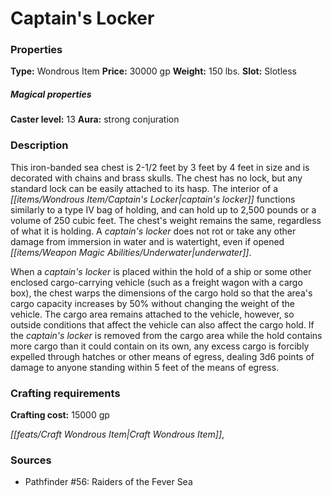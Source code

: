 ﻿---
Title: "Captain's Locker"
Type: "Wondrous Item"
Price: "30000 gp"
Weight: "150 lbs."
Slot: "Slotless"
Caster level: "13"
Aura: "strong conjuration"
Description: |
  "This iron-banded sea chest is 2-1/2 feet by 3 feet by 4 feet in size and is decorated with chains and brass skulls. The chest has no lock, but any standard lock can be easily attached to its hasp. The interior of a _captain's locker_ functions similarly to a _type IV bag of holding_, and can hold up to 2,500 pounds or a volume of 250 cubic feet. The chest's weight remains the same, regardless of what it is holding. A _captain's locker_ does not rot or take any other damage from immersion in water and is watertight, even if opened underwater.
  When a _captain's locker_ is placed within the hold of a ship or some other enclosed cargo-carrying vehicle (such as a freight wagon with a cargo box), the chest warps the dimensions of the cargo hold so that the area's cargo capacity increases by 50% without changing the weight of the vehicle. The cargo area remains attached to the vehicle, however, so outside conditions that affect the vehicle can also affect the cargo hold. If the _captain's locker_ is removed from the cargo area while the hold contains more cargo than it could contain on its own, any excess cargo is forcibly expelled through hatches or other means of egress, dealing 3d6 points of damage to anyone standing within 5 feet of the means of egress."
Crafting cost: "15000 gp"
Sources: "['Pathfinder #56: Raiders of the Fever Sea']"
---

# Captain's Locker

### Properties

**Type:** Wondrous Item **Price:** 30000 gp **Weight:** 150 lbs. **Slot:** Slotless

##### Magical properties

**Caster level:** 13 **Aura:** strong conjuration

### Description

This iron-banded sea chest is 2-1/2 feet by 3 feet by 4 feet in size and is decorated with chains and brass skulls. The chest has no lock, but any standard lock can be easily attached to its hasp. The interior of a _[[items/Wondrous Item/Captain's Locker|captain's locker]]_ functions similarly to a type IV bag of holding, and can hold up to 2,500 pounds or a volume of 250 cubic feet. The chest's weight remains the same, regardless of what it is holding. A _captain's locker_ does not rot or take any other damage from immersion in water and is watertight, even if opened _[[items/Weapon Magic Abilities/Underwater|underwater]]_.

When a _captain's locker_ is placed within the hold of a ship or some other enclosed cargo-carrying vehicle (such as a freight wagon with a cargo box), the chest warps the dimensions of the cargo hold so that the area's cargo capacity increases by 50% without changing the weight of the vehicle. The cargo area remains attached to the vehicle, however, so outside conditions that affect the vehicle can also affect the cargo hold. If the _captain's locker_ is removed from the cargo area while the hold contains more cargo than it could contain on its own, any excess cargo is forcibly expelled through hatches or other means of egress, dealing 3d6 points of damage to anyone standing within 5 feet of the means of egress.

### Crafting requirements

**Crafting cost:** 15000 gp

_[[feats/Craft Wondrous Item|Craft Wondrous Item]]_,

### Sources

* Pathfinder #56: Raiders of the Fever Sea